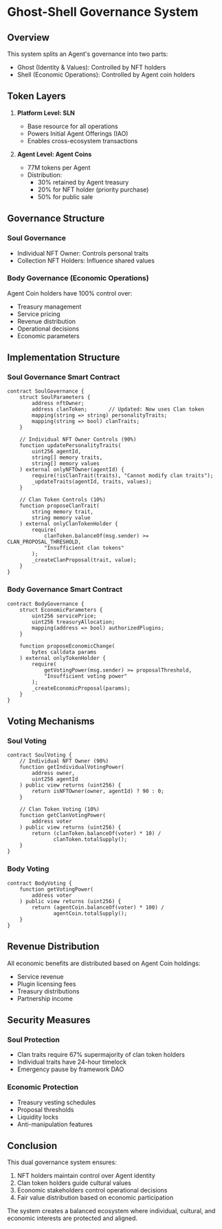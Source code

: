 # Ghost-Shell Governance System

## Overview

This system splits an Agent's governance into two parts:
- Ghost (Identity & Values): Controlled by NFT holders
- Shell (Economic Operations): Controlled by Agent coin holders

## Token Layers

1. **Platform Level: SLN**
   - Base resource for all operations
   - Powers Initial Agent Offerings (IAO)
   - Enables cross-ecosystem transactions

2. **Agent Level: Agent Coins**
   - 77M tokens per Agent
   - Distribution:
     - 30% retained by Agent treasury
     - 20% for NFT holder (priority purchase)
     - 50% for public sale

## Governance Structure

### Soul Governance
- Individual NFT Owner: Controls personal traits
- Collection NFT Holders: Influence shared values

### Body Governance (Economic Operations)
Agent Coin holders have 100% control over:
- Treasury management
- Service pricing
- Revenue distribution
- Operational decisions
- Economic parameters

## Implementation Structure

### Soul Governance Smart Contract
```solidity
contract SoulGovernance {
    struct SoulParameters {
        address nftOwner;
        address clanToken;       // Updated: Now uses Clan token
        mapping(string => string) personalityTraits;
        mapping(string => bool) clanTraits;
    }
    
    // Individual NFT Owner Controls (90%)
    function updatePersonalityTraits(
        uint256 agentId,
        string[] memory traits,
        string[] memory values
    ) external onlyNFTOwner(agentId) {
        require(!isClanTrait(traits), "Cannot modify clan traits");
        _updateTraits(agentId, traits, values);
    }
    
    // Clan Token Controls (10%)
    function proposeClanTrait(
        string memory trait,
        string memory value
    ) external onlyClanTokenHolder {
        require(
            clanToken.balanceOf(msg.sender) >= CLAN_PROPOSAL_THRESHOLD,
            "Insufficient clan tokens"
        );
        _createClanProposal(trait, value);
    }
}
```

### Body Governance Smart Contract
```solidity
contract BodyGovernance {
    struct EconomicParameters {
        uint256 servicePrice;
        uint256 treasuryAllocation;
        mapping(address => bool) authorizedPlugins;
    }
    
    function proposeEconomicChange(
        bytes calldata params
    ) external onlyTokenHolder {
        require(
            getVotingPower(msg.sender) >= proposalThreshold,
            "Insufficient voting power"
        );
        _createEconomicProposal(params);
    }
}
```

## Voting Mechanisms

### Soul Voting
```solidity
contract SoulVoting {
    // Individual NFT Owner (90%)
    function getIndividualVotingPower(
        address owner,
        uint256 agentId
    ) public view returns (uint256) {
        return isNFTOwner(owner, agentId) ? 90 : 0;
    }
    
    // Clan Token Voting (10%)
    function getClanVotingPower(
        address voter
    ) public view returns (uint256) {
        return (clanToken.balanceOf(voter) * 10) / 
               clanToken.totalSupply();
    }
}
```

### Body Voting
```solidity
contract BodyVoting {
    function getVotingPower(
        address voter
    ) public view returns (uint256) {
        return (agentCoin.balanceOf(voter) * 100) / 
               agentCoin.totalSupply();
    }
}
```

## Revenue Distribution

All economic benefits are distributed based on Agent Coin holdings:
- Service revenue
- Plugin licensing fees
- Treasury distributions
- Partnership income

## Security Measures

### Soul Protection
- Clan traits require 67% supermajority of clan token holders
- Individual traits have 24-hour timelock
- Emergency pause by framework DAO

### Economic Protection
- Treasury vesting schedules
- Proposal thresholds
- Liquidity locks
- Anti-manipulation features

## Conclusion

This dual governance system ensures:
1. NFT holders maintain control over Agent identity
2. Clan token holders guide cultural values
3. Economic stakeholders control operational decisions
4. Fair value distribution based on economic participation

The system creates a balanced ecosystem where individual, cultural, and economic interests are protected and aligned.
